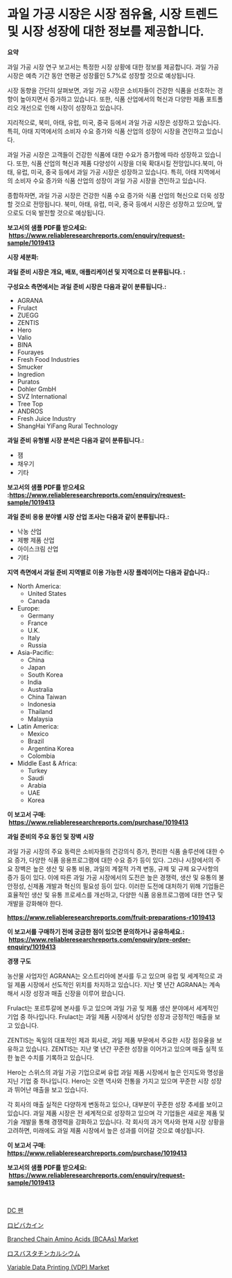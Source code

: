 <p><h1>과일 가공 시장은 시장 점유율, 시장 트렌드 및 시장 성장에 대한 정보를 제공합니다.</h1></p><p><strong>요약</strong></p>
<p><p>과일 가공 시장 연구 보고서는 특정한 시장 상황에 대한 정보를 제공합니다. 과일 가공 시장은 예측 기간 동안 연평균 성장률인 5.7%로 성장할 것으로 예상됩니다.</p><p>시장 동향을 간단히 살펴보면, 과일 가공 시장은 소비자들이 건강한 식품을 선호하는 경향이 높아지면서 증가하고 있습니다. 또한, 식품 산업에서의 혁신과 다양한 제품 포트폴리오 개선으로 인해 시장이 성장하고 있습니다.</p><p>지리적으로, 북미, 아태, 유럽, 미국, 중국 등에서 과일 가공 시장은 성장하고 있습니다. 특히, 아태 지역에서의 소비자 수요 증가와 식품 산업의 성장이 시장을 견인하고 있습니다.</p><p>과일 가공 시장은 고객들이 건강한 식품에 대한 수요가 증가함에 따라 성장하고 있습니다. 또한, 식품 산업의 혁신과 제품 다양성이 시장을 더욱 확대시킬 전망입니다.북미, 아태, 유럽, 미국, 중국 등에서 과일 가공 시장은 성장하고 있습니다. 특히, 아태 지역에서의 소비자 수요 증가와 식품 산업의 성장이 과일 가공 시장을 견인하고 있습니다.</p><p>종합하자면, 과일 가공 시장은 건강한 식품 수요 증가와 식품 산업의 혁신으로 더욱 성장할 것으로 전망됩니다. 북미, 아태, 유럽, 미국, 중국 등에서 시장은 성장하고 있으며, 앞으로도 더욱 발전할 것으로 예상됩니다.</p></p>
<p><strong>보고서의 샘플 PDF를 받으세요: &nbsp;<a href="https://www.reliableresearchreports.com/enquiry/request-sample/1019413">https://www.reliableresearchreports.com/enquiry/request-sample/1019413</a></strong></p>
<p><strong>시장 세분화:</strong></p>
<p><strong> 과일 준비 시장은 개요, 배포, 애플리케이션 및 지역으로 더 분류됩니다. :</strong></p>
<p><strong>구성요소 측면에서는 과일 준비 시장은 다음과 같이 분류됩니다.:</strong></p>
<p><ul><li>AGRANA</li><li>Frulact</li><li>ZUEGG</li><li>ZENTIS</li><li>Hero</li><li>Valio</li><li>BINA</li><li>Fourayes</li><li>Fresh Food Industries</li><li>Smucker</li><li>Ingredion</li><li>Puratos</li><li>Dohler GmbH</li><li>SVZ International</li><li>Tree Top</li><li>ANDROS</li><li>Fresh Juice Industry</li><li>ShangHai YiFang Rural Technology</li></ul></p>
<p><strong> 과일 준비 유형별 시장 분석은 다음과 같이 분류됩니다.:</strong></p>
<p><ul><li>잼</li><li>채우기</li><li>기타</li></ul></p>
<p><strong>보고서의 샘플 PDF를 받으세요 :<a href="https://www.reliableresearchreports.com/enquiry/request-sample/1019413">https://www.reliableresearchreports.com/enquiry/request-sample/1019413</a></strong></p>
<p><strong> 과일 준비 응용 분야별 시장 산업 조사는 다음과 같이 분류됩니다.:</strong></p>
<p><ul><li>낙농 산업</li><li>제빵 제품 산업</li><li>아이스크림 산업</li><li>기타</li></ul></p>
<p><strong>지역 측면에서 과일 준비 지역별로 이용 가능한 시장 플레이어는 다음과 같습니다.:</strong></p>
<p><ul>
    <li>
        North America:
        <ul>
            <li>United States</li>
            <li>Canada</li>
        </ul>
    </li>
    <li>
        Europe:
        <ul>
            <li>Germany</li>
            <li>France</li>
            <li>U.K.</li>
            <li>Italy</li>
            <li>Russia</li>
        </ul>
    </li>
    <li>
        Asia-Pacific:
        <ul>
            <li>China</li>
            <li>Japan</li>
            <li>South Korea</li>
            <li>India</li>
            <li>Australia</li>
            <li>China Taiwan</li>
            <li>Indonesia</li>
            <li>Thailand</li>
            <li>Malaysia</li>
        </ul>
    </li>
    <li>
        Latin America:
        <ul>
            <li>Mexico</li>
            <li>Brazil</li>
            <li>Argentina Korea</li>
            <li>Colombia</li>
        </ul>
    </li>
    <li>
        Middle East & Africa:
        <ul>
            <li>Turkey</li>
            <li>Saudi</li>
            <li>Arabia</li>
            <li>UAE</li>
            <li>Korea</li>
        </ul>
    </li>
    </ul></p>
<p><strong>이 보고서 구매: &nbsp;<a href="https://www.reliableresearchreports.com/purchase/1019413">https://www.reliableresearchreports.com/purchase/1019413</a></strong></p>
<p><strong>과일 준비의 주요 동인 및 장벽 시장</strong></p>
<p><p>과일 가공 시장의 주요 동력은 소비자들의 건강의식 증가, 편리한 식품 솔루션에 대한 수요 증가, 다양한 식품 응용프로그램에 대한 수요 증가 등이 있다. 그러나 시장에서의 주요 장벽은 높은 생산 및 유통 비용, 과일의 계절적 가격 변동, 규제 및 규제 요구사항의 증가 등이 있다. 이에 따른 과일 가공 시장에서의 도전은 높은 경쟁력, 생산 및 유통의 불안정성, 신제품 개발과 혁신의 필요성 등이 있다. 이러한 도전에 대처하기 위해 기업들은 효율적인 생산 및 유통 프로세스를 개선하고, 다양한 식품 응용프로그램에 대한 연구 및 개발을 강화해야 한다.</p></p>
<p><strong><a href="https://www.reliableresearchreports.com/fruit-preparations-r1019413">https://www.reliableresearchreports.com/fruit-preparations-r1019413</a></strong></p>
<p><strong>이 보고서를 구매하기 전에 궁금한 점이 있으면 문의하거나 공유하세요.: &nbsp;<a href="https://www.reliableresearchreports.com/enquiry/pre-order-enquiry/1019413">https://www.reliableresearchreports.com/enquiry/pre-order-enquiry/1019413</a></strong></p>
<p><strong>경쟁 구도</strong></p>
<p><p>농산물 사업자인 AGRANA는 오스트리아에 본사를 두고 있으며 유럽 및 세계적으로 과일 제품 시장에서 선도적인 위치를 차지하고 있습니다. 지난 몇 년간 AGRANA는 계속해서 시장 성장과 매출 신장을 이루어 왔습니다. </p><p>Frulact는 포르투갈에 본사를 두고 있으며 과일 가공 및 제품 생산 분야에서 세계적인 기업 중 하나입니다. Frulact는 과일 제품 시장에서 상당한 성장과 긍정적인 매출을 보고 있습니다.</p><p>ZENTIS는 독일의 대표적인 제과 회사로, 과일 제품 부문에서 주요한 시장 점유율을 보유하고 있습니다. ZENTIS는 지난 몇 년간 꾸준한 성장을 이어가고 있으며 매출 실적 또한 높은 수치를 기록하고 있습니다.</p><p>Hero는 스위스의 과일 가공 기업으로써 유럽 과일 제품 시장에서 높은 인지도와 명성을 지닌 기업 중 하나입니다. Hero는 오랜 역사와 전통을 가지고 있으며 꾸준한 시장 성장과 뛰어난 매출을 보고 있습니다.</p><p>각 회사의 매출 실적은 다양하게 변동하고 있으나, 대부분이 꾸준한 성장 추세를 보이고 있습니다. 과일 제품 시장은 전 세계적으로 성장하고 있으며 각 기업들은 새로운 제품 및 기술 개발을 통해 경쟁력을 강화하고 있습니다. 각 회사의 과거 역사와 현재 시장 상황을 고려하면, 미래에도 과일 제품 시장에서 높은 성과를 이어갈 것으로 예상됩니다.</p></p>
<p><strong>이 보고서 구매: &nbsp; <a href="https://www.reliableresearchreports.com/purchase/1019413">https://www.reliableresearchreports.com/purchase/1019413</a></strong></p>
<p><strong>보고서의 샘플 PDF를 받으세요: &nbsp;<a href="https://www.reliableresearchreports.com/enquiry/request-sample/1019413">https://www.reliableresearchreports.com/enquiry/request-sample/1019413</a></strong><strong></strong></p>
<p>&nbsp;</p>
<p><p><a href="https://github.com/KellyLyncyh543964/Market-Research-Report-List-1/blob/main/722019761545.md">DC 팬</a></p><p><a href="https://github.com/zjkmgcs938405/Market-Research-Report-List-2/blob/main/535389762227.md">ロピバカイン</a></p><p><a href="https://www.linkedin.com/pulse/branched-chain-amino-acids-bcaas-market-provides-detailed-xdvaf">Branched Chain Amino Acids (BCAAs) Market</a></p><p><a href="https://github.com/roulaayoub-saad/Market-Research-Report-List-1/blob/main/554408062228.md">ロスバスタチンカルシウム</a></p><p><a href="https://github.com/luckyshygirl/Market-Research-Report-List-4/blob/main/variable-data-printing-vdp-market.md">Variable Data Printing (VDP) Market</a></p></p>